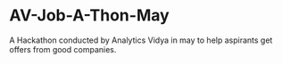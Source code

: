 # AV-Job-A-Thon-May

A Hackathon conducted by Analytics Vidya in may to help aspirants get offers from good companies. 
